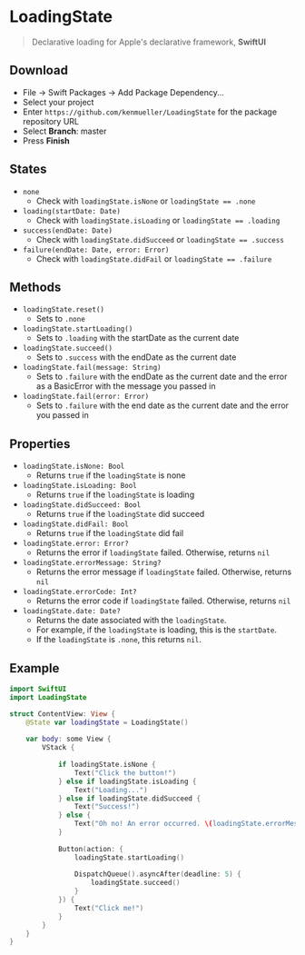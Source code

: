 # LoadingState

> Declarative loading for Apple's declarative framework, **SwiftUI**

## Download

- File -> Swift Packages -> Add Package Dependency...
- Select your project
- Enter `https://github.com/kenmueller/LoadingState` for the package repository URL
- Select **Branch**: master
- Press **Finish**

## States

- `none`
	- Check with `loadingState.isNone` or `loadingState == .none`
- `loading(startDate: Date)`
	- Check with `loadingState.isLoading` or `loadingState == .loading`
- `success(endDate: Date)`
	- Check with `loadingState.didSucceed` or `loadingState == .success`
- `failure(endDate: Date, error: Error)`
	- Check with `loadingState.didFail` or `loadingState == .failure`

## Methods

- `loadingState.reset()`
	- Sets to `.none`
- `loadingState.startLoading()`
	- Sets to `.loading` with the startDate as the current date
- `loadingState.succeed()`
	- Sets to `.success` with the endDate as the current date
- `loadingState.fail(message: String)`
	- Sets to `.failure` with the endDate as the current date and the error as a BasicError with the message you passed in
- `loadingState.fail(error: Error)`
	- Sets to `.failure` with the end date as the current date and the error you passed in

## Properties

- `loadingState.isNone: Bool`
	- Returns `true` if the `loadingState` is none
- `loadingState.isLoading: Bool`
	- Returns `true` if the `loadingState` is loading
- `loadingState.didSucceed: Bool`
	- Returns `true` if the `loadingState` did succeed
- `loadingState.didFail: Bool`
	- Returns `true` if the `loadingState` did fail
- `loadingState.error: Error?`
	- Returns the error if `loadingState` failed. Otherwise, returns `nil`
- `loadingState.errorMessage: String?`
	- Returns the error message if `loadingState` failed. Otherwise, returns `nil`
- `loadingState.errorCode: Int?`
	- Returns the error code if `loadingState` failed. Otherwise, returns `nil`
- `loadingState.date: Date?`
	- Returns the date associated with the `loadingState`.
	- For example, if the `loadingState` is loading, this is the `startDate`.
	- If the `loadingState` is `.none`, this returns `nil`.

## Example

```swift
import SwiftUI
import LoadingState

struct ContentView: View {
	@State var loadingState = LoadingState()
	
	var body: some View {
		VStack {
		
			if loadingState.isNone {
				Text("Click the button!")
			} else if loadingState.isLoading {
				Text("Loading...")
			} else if loadingState.didSucceed {
				Text("Success!")
			} else {
				Text("Oh no! An error occurred. \(loadingState.errorMessage!)")
			}
			
			Button(action: {
				loadingState.startLoading()
				
				DispatchQueue().asyncAfter(deadline: 5) {
					loadingState.succeed()
				}
			}) {
				Text("Click me!")
			}
		}
	}
}
```
